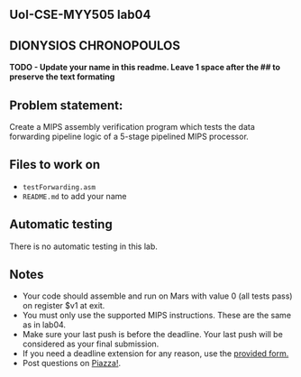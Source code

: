 
## UoI-CSE-MYY505 lab04

## DIONYSIOS CHRONOPOULOS

**TODO - Update your name in this readme. Leave 1 space after the ## to preserve the text formating**


## Problem statement:
Create a MIPS assembly verification program which tests the data forwarding pipeline logic of a 5-stage pipelined MIPS processor.
 
## Files to work on
* `testForwarding.asm` 
* `README.md` to add your name<br/>
      

## Automatic testing 
There is no automatic testing in this lab.

## Notes
* Your code should assemble and run on Mars with value 0 (all tests pass) on register $v1 at exit.
* You must only use the supported MIPS instructions. These are the same as in lab04.
* Make sure your last push is before the deadline. Your last push will be considered as your final submission.
* If you need a deadline extension for any reason, use the [provided form.](https://forms.gle/mNZjzfxBsYS9kH9G9)
* Post questions on [Piazza!](https://piazza.com/uoi.gr/fall2021/myy505/home).

